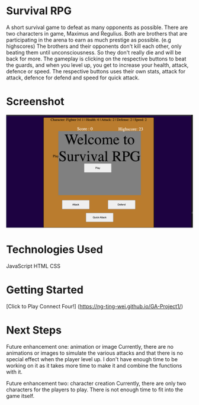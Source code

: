 # Survival RPG

A short survival game to defeat as many opponents as possible. There are two characters in game, Maximus and Regulius. Both are brothers that are participating in the arena to earn as much prestige as possible. (e.g highscores) The brothers and their opponents don't kill each other, only beating them until unconsciousness. So they don't really die and will be back for more.
The gameplay is clicking on the respective buttons to beat the guards, and when you level up, you get to increase your health, attack, defence or speed. The respective buttons uses their own stats, attack for attack, defence for defend and speed for quick attack.

# Screenshot

![Alt text](/Start.png)

# Technologies Used

JavaScript
HTML
CSS

# Getting Started
[Click to Play Connect Four!] (https://ng-ting-wei.github.io/GA-Project1/)

# Next Steps

Future enhancement one: animation or image
Currently, there are no animations or images to simulate the various attacks and that there is no special effect when the player level up. I don't have enough time to be working on it as it takes more time to make it and combine the functions with it.

Future enhancement two: character creation
Currently, there are only two characters for the players to play. There is not enough time to fit into the game itself.
